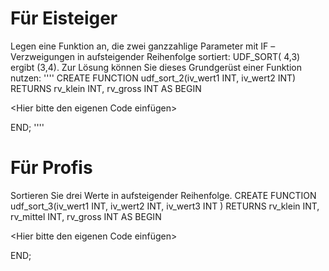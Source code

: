 # Für Eisteiger
Legen eine Funktion an, die zwei ganzzahlige Parameter mit IF –Verzweigungen in aufsteigender Reihenfolge sortiert: UDF_SORT( 4,3) ergibt (3,4).
Zur Lösung können Sie dieses Grundgerüst einer Funktion nutzen:
''''
CREATE FUNCTION udf_sort_2(iv_wert1 INT,
                           iv_wert2 INT)
RETURNS rv_klein  INT,
        rv_gross  INT
AS BEGIN

   <Hier bitte den eigenen Code einfügen>

END;
''''
# Für Profis
Sortieren Sie drei Werte in aufsteigender Reihenfolge.
CREATE FUNCTION udf_sort_3(iv_wert1 INT,
                           iv_wert2 INT,
                           iv_wert3 INT )
RETURNS rv_klein  INT,
        rv_mittel INT,
        rv_gross  INT
AS BEGIN

   <Hier bitte den eigenen Code einfügen>

END;
